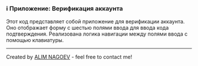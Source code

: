 ### ℹ️ Приложение: Верификация аккаунта

Этот код представляет собой приложение для верификации аккаунта.
Оно отображает форму с шестью полями ввода для ввода кода подтверждения.
Реализована логика навигации между полями ввода с помощью клавиатуры.

-----
Created by [ALIM NAGOEV](https://github.com/nagoev-id) - feel free to contact me!

